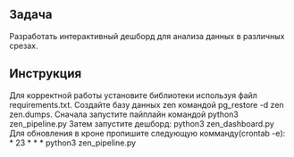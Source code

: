 ## Задача
Разработать интерактивный дешборд для анализа данных в различных срезах.

## Инструкция
Для корректной работы установите библиотеки используя файл requirements.txt.
Создайте базу данных zen командой pg_restore -d zen zen.dumps.
Сначала запустите пайплайн командой python3 zen_pipeline.py
Затем запустите дешборд: python3 zen_dashboard.py
Для обновления в кроне пропишите следующую комманду(crontab -e): * 23 * * * python3 zen_pipeline.py
